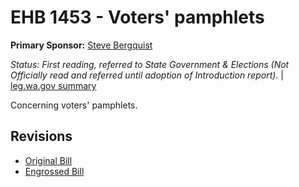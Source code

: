 # EHB 1453 - Voters' pamphlets
**Primary Sponsor:** [Steve Bergquist](/person/leg/steve.bergquist.md)

*Status: First reading, referred to State Government & Elections (Not Officially read and referred until adoption of Introduction report).* | [leg.wa.gov summary](https://app.leg.wa.gov/billsummary?BillNumber=1453&Year=2021)

Concerning voters' pamphlets.

## Revisions
* [Original Bill](1/)
* [Engrossed Bill](1/)